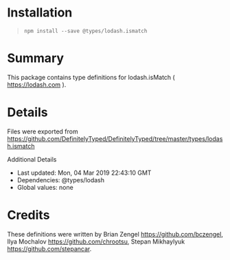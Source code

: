 # Installation
> `npm install --save @types/lodash.ismatch`

# Summary
This package contains type definitions for lodash.isMatch ( https://lodash.com ).

# Details
Files were exported from https://github.com/DefinitelyTyped/DefinitelyTyped/tree/master/types/lodash.ismatch

Additional Details
 * Last updated: Mon, 04 Mar 2019 22:43:10 GMT
 * Dependencies: @types/lodash
 * Global values: none

# Credits
These definitions were written by Brian Zengel <https://github.com/bczengel>, Ilya Mochalov <https://github.com/chrootsu>, Stepan Mikhaylyuk <https://github.com/stepancar>.
